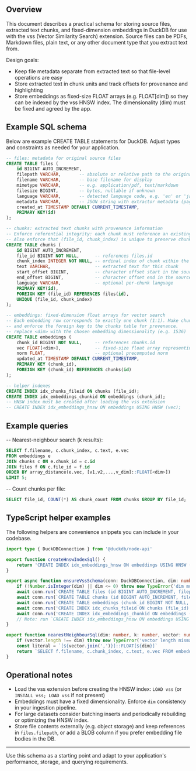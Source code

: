 ## Overview

This document describes a practical schema for storing source files, extracted text
chunks, and fixed-dimension embeddings in DuckDB for use with the vss (Vector Similarity
Search) extension. Source files can be PDFs, Markdown files, plain text, or any other
document type that you extract text from.

Design goals:
- Keep file metadata separate from extracted text so that file-level operations are easy
- Store extracted text in chunk units and track offsets for provenance and highlighting
- Store embeddings as fixed-size FLOAT arrays (e.g. FLOAT[dim]) so they can be indexed
	by the vss HNSW index. The dimensionality (dim) must be fixed and agreed by the app.

## Example SQL schema

Below are example CREATE TABLE statements for DuckDB. Adjust types and constraints as
needed for your application.

```sql
-- files: metadata for original source files
CREATE TABLE files (
	id BIGINT AUTO_INCREMENT,
	filepath VARCHAR,       -- absolute or relative path to the original file
	filename VARCHAR,       -- base filename for display
	mimetype VARCHAR,       -- e.g. application/pdf, text/markdown
	filesize BIGINT,        -- bytes, nullable if unknown
	language VARCHAR,       -- detected language code, e.g. 'en' or 'ja'
	metadata VARCHAR,       -- JSON string with extractor metadata (page counts, title, etc.)
	created_at TIMESTAMP DEFAULT CURRENT_TIMESTAMP,
	PRIMARY KEY(id)
);

-- chunks: extracted text chunks with provenance information
-- Enforce referential integrity: each chunk must reference an existing file
-- Also enforce that (file_id, chunk_index) is unique to preserve chunk ordering/provenance
CREATE TABLE chunks (
	id BIGINT AUTO_INCREMENT,
	file_id BIGINT NOT NULL,      -- references files.id
	chunk_index INTEGER NOT NULL, -- ordinal index of chunk within the source
	text VARCHAR,                 -- extracted text for this chunk
	start_offset BIGINT,          -- character offset start in the source text
	end_offset BIGINT,            -- character offset end in the source text
	language VARCHAR,             -- optional per-chunk language
	PRIMARY KEY(id),
	FOREIGN KEY (file_id) REFERENCES files(id),
	UNIQUE (file_id, chunk_index)
);

-- embeddings: fixed-dimension float arrays for vector search
-- Each embedding row corresponds to exactly one chunk (1:1). Make chunk_id the primary key
-- and enforce the foreign key to the chunks table for provenance.
-- replace <dim> with the chosen embedding dimensionality (e.g. 1536)
CREATE TABLE embeddings (
	chunk_id BIGINT NOT NULL,     -- references chunks.id
	vec FLOAT[<dim>],             -- fixed-size float array representing the embedding
	norm FLOAT,                   -- optional precomputed norm
	updated_at TIMESTAMP DEFAULT CURRENT_TIMESTAMP,
	PRIMARY KEY (chunk_id),
	FOREIGN KEY (chunk_id) REFERENCES chunks(id)
);

-- helper indexes
CREATE INDEX idx_chunks_fileid ON chunks (file_id);
CREATE INDEX idx_embeddings_chunkid ON embeddings (chunk_id);
-- HNSW index must be created after loading the vss extension
-- CREATE INDEX idx_embeddings_hnsw ON embeddings USING HNSW (vec);
```

## Example queries

-- Nearest-neighbour search (k results):
```sql
SELECT f.filename, c.chunk_index, c.text, e.vec
FROM embeddings e
JOIN chunks c ON e.chunk_id = c.id
JOIN files f ON c.file_id = f.id
ORDER BY array_distance(e.vec, [v1,v2,...,v_dim]::FLOAT[<dim>])
LIMIT 5;
```

-- Count chunks per file:
```sql
SELECT file_id, COUNT(*) AS chunk_count FROM chunks GROUP BY file_id;
```

## TypeScript helper examples

The following helpers are convenience snippets you can include in your codebase.

```ts
import type { DuckDBConnection } from '@duckdb/node-api'

export function createHnswIndexSql() {
	return 'CREATE INDEX idx_embeddings_hnsw ON embeddings USING HNSW (vec)'
}

export async function ensureVssSchema(conn: DuckDBConnection, dim: number) {
	if (!Number.isInteger(dim) || dim <= 0) throw new TypeError('dim must be a positive integer')
	await conn.run(`CREATE TABLE files (id BIGINT AUTO_INCREMENT, filepath VARCHAR, filename VARCHAR, mimetype VARCHAR, filesize BIGINT, language VARCHAR, metadata VARCHAR, created_at TIMESTAMP DEFAULT CURRENT_TIMESTAMP, PRIMARY KEY(id))`)
	await conn.run(`CREATE TABLE chunks (id BIGINT AUTO_INCREMENT, file_id BIGINT NOT NULL, chunk_index INTEGER NOT NULL, text VARCHAR, start_offset BIGINT, end_offset BIGINT, language VARCHAR, PRIMARY KEY(id), FOREIGN KEY (file_id) REFERENCES files(id), UNIQUE(file_id, chunk_index))`)
	await conn.run(`CREATE TABLE embeddings (chunk_id BIGINT NOT NULL, vec FLOAT[${dim}], norm FLOAT, updated_at TIMESTAMP DEFAULT CURRENT_TIMESTAMP, PRIMARY KEY (chunk_id), FOREIGN KEY (chunk_id) REFERENCES chunks(id))`)
	await conn.run('CREATE INDEX idx_chunks_fileid ON chunks (file_id)')
	await conn.run('CREATE INDEX idx_embeddings_chunkid ON embeddings (chunk_id)')
	// Note: run `CREATE INDEX idx_embeddings_hnsw ON embeddings USING HNSW (vec)` after loading vss
}

export function nearestNeighbourSql(dim: number, k: number, vector: number[]) {
	if (vector.length !== dim) throw new TypeError('vector length mismatch')
	const literal = `[${vector.join(',')}]::FLOAT[${dim}]`
	return `SELECT f.filename, c.chunk_index, c.text, e.vec FROM embeddings e JOIN chunks c ON e.chunk_id = c.id JOIN files f ON c.file_id = f.id ORDER BY array_distance(e.vec, ${literal}) LIMIT ${k}`
}
```

## Operational notes

- Load the vss extension before creating the HNSW index: `LOAD vss` (or `INSTALL vss; LOAD vss` if not present)
- Embeddings must have a fixed dimensionality. Enforce `dim` consistency in your ingestion pipeline.
- For large datasets consider batching inserts and periodically rebuilding or optimizing the HNSW index.
- Store file contents externally (e.g. object storage) and keep references in `files.filepath`, or add a BLOB column if you prefer embedding file bodies in the DB.

---

Use this schema as a starting point and adapt to your application's performance, storage,
and querying requirements.

